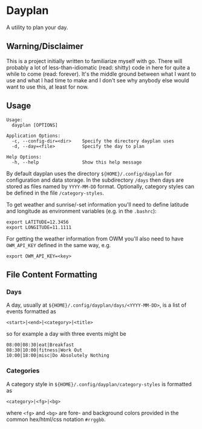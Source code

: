 # Dayplan

A utility to plan your day.

## Warning/Disclaimer

This is a project initially written to familiarize myself with go.
There will probably a lot of less-than-idiomatic (read: shitty) code in here for
quite a while to come (read: forever).
It's the middle ground between what I want to use and what I had time to make
and I don't see why anybody else would want to use this, at least for now.

## Usage

```
Usage:
  dayplan [OPTIONS]

Application Options:
  -c, --config-dir=<dir>    Specify the directory dayplan uses
  -d, --day=<file>          Specify the day to plan

Help Options:
  -h, --help                Show this help message
```

By default dayplan uses the directory `${HOME}/.config/dayplan` for
configuration and data storage.
In the subdirectory `/days` then days are stored as files named by
`YYYY-MM-DD` format.
Optionally, category styles can be defined in the file `/category-styles`.

To get weather and sunrise/-set information you'll need to define latitude and
longitude as environment variables (e.g. in the `.bashrc`):
```
export LATITUDE=12.3456
export LONGITUDE=11.1111
```
For getting the weather information from OWM you'll also need to have
`OWM_API_KEY` defined in the same way, e.g.
```
export OWM_API_KEY=<key>
```

## File Content Formatting

### Days

A day, usually at `${HOME}/.config/dayplan/days/<YYYY-MM-DD>`, is a list of
events formatted as
```
<start>|<end>|<category>|<title>
```
so for example a day with three events might be
```
08:00|08:30|eat|Breakfast
08:30|10:00|fitness|Work Out
10:00|18:00|misc|Do Absolutely Nothing
```

### Categories

A category style in `${HOME}/.config/dayplan/category-styles` is formatted as
```
<category>|<fg>|<bg>
```
where `<fg>` and `<bg>` are fore- and background colors provided in the common
hex/html/css notation `#rrggbb`.
